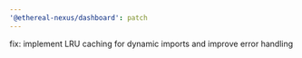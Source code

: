 ```yaml
---
'@ethereal-nexus/dashboard': patch
---
```


fix: implement LRU caching for dynamic imports and improve error handling
